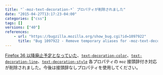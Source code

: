 ```yaml
---
title: "`-moz-text-decoration-*` プロパティが削除されました"
date: "2015-04-27T13:17:23-04:00"
categories: ["css"]
tags: []
versions: ["40"]
references:
    - url: "https://bugzilla.mozilla.org/show_bug.cgi?id=1097922"
      title: "Bug 1097922 - Remove temporary aliases for -moz-text-decoration-*."
---
```

[Firefox 36 以降廃止予定となっていた](https://www.fxsitecompat.com/ja/docs/2014/css3-text-decoration-properties-have-been-unprefixed-text-decoration-becomes-a-shorthand/)、[`text-decoration-color`](https://developer.mozilla.org/docs/Web/CSS/text-decoration-color)、[`text-decoration-line`](https://developer.mozilla.org/docs/Web/CSS/text-decoration-line)、[`text-decoration-style`](https://developer.mozilla.org/docs/Web/CSS/text-decoration-style) 各プロパティの `moz` 接頭辞付き対応が削除されました。今後は接頭辞なしプロパティを使用してください。
